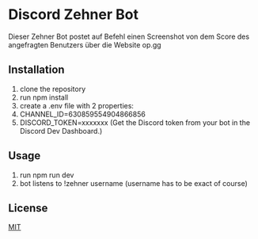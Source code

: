 # Discord Zehner Bot

Dieser Zehner Bot postet auf Befehl einen Screenshot von dem Score des angefragten Benutzers über die Website op.gg

## Installation

1. clone the repository
2. run npm install
3. create a .env file with 2 properties:
4. CHANNEL_ID=630859554904866856
5. DISCORD_TOKEN=xxxxxxx
(Get the Discord token from your bot in the Discord Dev Dashboard.)

## Usage

1. run npm run dev
2. bot listens to !zehner username (username has to be exact of course)

## License
[MIT](https://choosealicense.com/licenses/mit/)